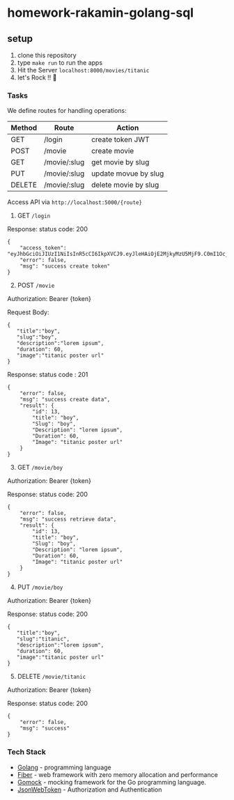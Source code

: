 # homework-rakamin-golang-sql

## setup
1. clone this repository
2. type ```make run``` to run the apps
3. Hit the Server `localhost:8000/movies/titanic`
4. let's Rock !! 🚀

### Tasks 
We define routes for handling operations:

| Method        | Route                  | Action                                              |
|---------------|------------------------|-----------------------------------------------------|
| GET           | /login                 | create token JWT                                    |
| POST          | /movie                 | create movie                                        |
| GET           | /movie/:slug           | get movie by slug                                   |
| PUT           | /movie/:slug           | update movue by slug                                |
| DELETE        | /movie/:slug           | delete movie by slug                                |

Access API via ```http://localhost:5000/{route}```


1. GET ```/login```

Response:
status code: 200
```
{
    "access_token": "eyJhbGciOiJIUzI1NiIsInR5cCI6IkpXVCJ9.eyJleHAiOjE2MjkyMzU5MjF9.C0mI1Oc_U4E5A2l_qXhToFaw3epgHn1Jj2S1K2EnTdQ",
    "error": false,
    "msg": "success create token"
}
```

2. POST ```/movie ```

Authorization: Bearer {token} 

Request Body: 
```
{
   "title":"boy",
   "slug":"boy",
   "description":"lorem ipsum",
   "duration": 60,
   "image":"titanic poster url"
}
```

Response:
status code : 201
```
{
    "error": false,
    "msg": "success create data",
    "result": {
        "id": 13,
        "title": "boy",
        "Slug": "boy",
        "Description": "lorem ipsum",
        "Duration": 60,
        "Image": "titanic poster url"
    }
}
```

3. GET ```/movie/boy```

Authorization: Bearer {token} 

Response:
status code: 200
```
{
    "error": false,
    "msg": "success retrieve data",
    "result": {
        "id": 13,
        "title": "boy",
        "Slug": "boy",
        "Description": "lorem ipsum",
        "Duration": 60,
        "Image": "titanic poster url"
    }
}
```

4. PUT ```/movie/boy```

Authorization: Bearer {token} 

Response:
status code: 200
```
{
   "title":"boy",
   "slug":"titanic",
   "description":"lorem ipsum",
   "duration": 60,
   "image":"titanic poster url"
}
```

5. DELETE ```/movie/titanic```

Authorization: Bearer {token} 

Response:
status code: 200
```
{
    "error": false,
    "msg": "success"
}
```

### Tech Stack
* [Golang] - programming language
* [Fiber] - web framework with zero memory allocation and performance
* [Gomock] - mocking framework for the Go programming language.
* [JsonWebToken] - Authorization and Authentication 


[Golang]: <https://golang.org/>
[Fiber]: <https://github.com/gofiber/fiber/>
[Gomock]: <https://github.com/golang/mock/>
[JsonWebToken]: <https://jwt.io/>

